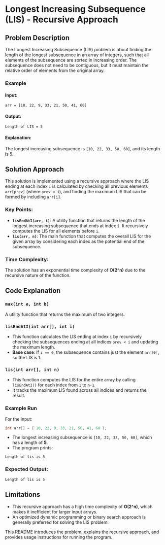 
# Longest Increasing Subsequence (LIS) - Recursive Approach

## Problem Description

The Longest Increasing Subsequence (LIS) problem is about finding the length of the longest subsequence in an array of integers, such that all elements of the subsequence are sorted in increasing order. The subsequence does not need to be contiguous, but it must maintain the relative order of elements from the original array.

### Example

#### Input:
```plaintext
arr = [10, 22, 9, 33, 21, 50, 41, 60]
```

#### Output:
```plaintext
Length of LIS = 5
```

#### Explanation:
The longest increasing subsequence is `[10, 22, 33, 50, 60]`, and its length is 5.

## Solution Approach

This solution is implemented using a recursive approach where the LIS ending at each index `i` is calculated by checking all previous elements `arr[prev]` (where `prev < i`), and finding the maximum LIS that can be formed by including `arr[i]`.

### Key Points:
- **`lisEndAtI(arr, i)`**: A utility function that returns the length of the longest increasing subsequence that ends at index `i`. It recursively computes the LIS for all elements before `i`.
- **`lis(arr, n)`**: The main function that computes the overall LIS for the given array by considering each index as the potential end of the subsequence.

### Time Complexity:
The solution has an exponential time complexity of **O(2^n)** due to the recursive nature of the function.

## Code Explanation

### `max(int a, int b)`
A utility function that returns the maximum of two integers.

### `lisEndAtI(int arr[], int i)`
- This function calculates the LIS ending at index `i` by recursively checking the subsequences ending at all indices `prev < i` and updating the maximum length.
- **Base case**: If `i == 0`, the subsequence contains just the element `arr[0]`, so the LIS is 1.

### `lis(int arr[], int n)`
- This function computes the LIS for the entire array by calling `lisEndAtI()` for each index from `1` to `n-1`.
- It tracks the maximum LIS found across all indices and returns the result.

### Example Run
For the input:
```c
int arr[] = { 10, 22, 9, 33, 21, 50, 41, 60 };
```

- The longest increasing subsequence is `[10, 22, 33, 50, 60]`, which has a length of **5**.
- The program prints: 
```plaintext
Length of lis is 5
```



### Expected Output:
```plaintext
Length of lis is 5
```

## Limitations

- This recursive approach has a high time complexity of **O(2^n)**, which makes it inefficient for larger input arrays.
- An optimized dynamic programming or binary search approach is generally preferred for solving the LIS problem.



This README introduces the problem, explains the recursive approach, and provides usage instructions for running the program.